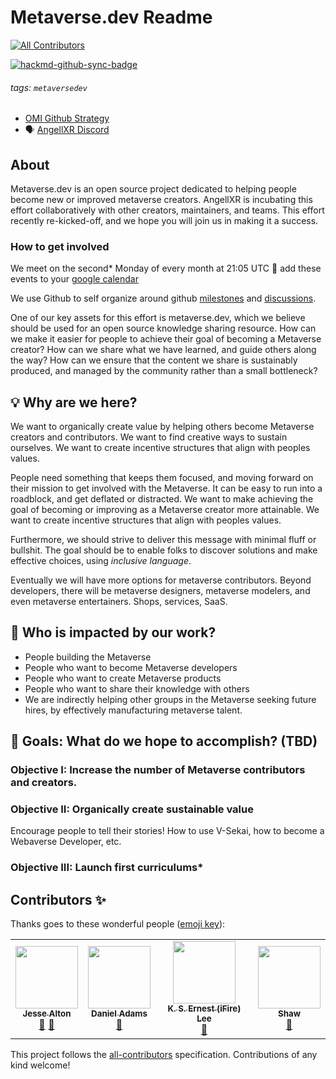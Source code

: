 # Metaverse.dev Readme
<!-- ALL-CONTRIBUTORS-BADGE:START - Do not remove or modify this section -->
[![All Contributors](https://img.shields.io/badge/all_contributors-4-orange.svg?style=flat-square)](#contributors-)
<!-- ALL-CONTRIBUTORS-BADGE:END -->

[![hackmd-github-sync-badge](https://hackmd.io/dLAAQ53zQoeaoA3RYt5D3w/badge)](https://hackmd.io/dLAAQ53zQoeaoA3RYt5D3w)

###### tags: `metaversedev`

- [OMI Github Strategy](https://hackmd.io/@mrmetaverse/omi-github-process)
- :speaking_head: [AngellXR Discord](https://discord.gg/BJHQP5Pwtf)

## About

Metaverse.dev is an open source project dedicated to helping people become new or improved metaverse creators. AngellXR is incubating this effort collaboratively with other creators, maintainers, and teams. This effort recently re-kicked-off, and we hope you will join us in making it a success. 

### How to get involved 

We meet on the second* Monday of every month at 21:05 UTC :calendar: add these events to your [google calendar](https://calendar.google.com/event?action=TEMPLATE&tmeid=NDMwbjVvNm1oMnN2ajZvZm9oZzA1djUyNDBfMjAyMjA0MDRUMjEwNTAwWiBqZXNzZUBhbmdlbGx4ci5jb20&tmsrc=jesse%40angellxr.com&scp=ALL)

We use Github to self organize around github [milestones](https://github.com/AngellXR/metaversedev/milestones) and [discussions](https://github.com/AngellXR/metaversedev/discussions).

One of our key assets for this effort is metaverse.dev, which we believe should be used for an open source knowledge sharing resource. How can we make it easier for people to achieve their goal of becoming a Metaverse creator? How can we share what we have learned, and guide others along the way? How can we ensure that the content we share is sustainably produced, and managed by the community rather than a small bottleneck? 

## :bulb: Why are we here? 

We want to organically create value by helping others become Metaverse creators and contributors. We want to find creative ways to sustain ourselves. We want to create incentive structures that align with peoples values. 

People need something that keeps them focused, and moving forward on their mission to get involved with the Metaverse. It can be easy to run into a roadblock, and get deflated or distracted. We want to make achieving the goal of becoming or improving as a Metaverse creator more attainable. We want to create incentive structures that align with peoples values. 

Furthermore, we should strive to deliver this message with minimal fluff or bullshit. The goal should be to enable folks to discover solutions and make effective choices, using _inclusive language_. 

Eventually we will have more options for metaverse contributors. Beyond developers, there will be metaverse designers, metaverse modelers, and even metaverse entertainers. Shops, services, SaaS. 


## :woman: Who is impacted by our work? 

- People building the Metaverse 
- People who want to become Metaverse developers 
- People who want to create Metaverse products
- People who want to share their knowledge with others 
- We are indirectly helping other groups in the Metaverse seeking future hires, by effectively manufacturing metaverse talent. 

## :dart: Goals: What do we hope to accomplish? (TBD)

### Objective I: Increase the number of Metaverse contributors and creators. 
### Objective II: Organically create sustainable value
Encourage people to tell their stories! How to use V-Sekai, how to become a Webaverse Developer, etc. 
### Objective III: Launch first curriculums* 




## Contributors ✨

Thanks goes to these wonderful people ([emoji key](https://allcontributors.org/docs/en/emoji-key)):

<!-- ALL-CONTRIBUTORS-LIST:START - Do not remove or modify this section -->
<!-- prettier-ignore-start -->
<!-- markdownlint-disable -->
<table>
  <tr>
    <td align="center"><a href="http://alton.tech"><img src="https://avatars.githubusercontent.com/u/63426722?v=4?s=100" width="100px;" alt=""/><br /><sub><b>Jesse Alton</b></sub></a><br /><a href="#ideas-mrmetaverse" title="Ideas, Planning, & Feedback">🤔</a> <a href="#business-mrmetaverse" title="Business development">💼</a></td>
    <td align="center"><a href="http://msub2.com"><img src="https://avatars.githubusercontent.com/u/70986246?v=4?s=100" width="100px;" alt=""/><br /><sub><b>Daniel Adams</b></sub></a><br /><a href="#projectManagement-msub2" title="Project Management">📆</a></td>
    <td align="center"><a href="https://github.com/fire"><img src="https://avatars.githubusercontent.com/u/32321?v=4?s=100" width="100px;" alt=""/><br /><sub><b>K. S. Ernest (iFire) Lee</b></sub></a><br /><a href="#ideas-fire" title="Ideas, Planning, & Feedback">🤔</a></td>
    <td align="center"><a href="https://github.com/shaw"><img src="https://avatars.githubusercontent.com/u/134453?v=4?s=100" width="100px;" alt=""/><br /><sub><b>Shaw</b></sub></a><br /><a href="#ideas-Shaw" title="Ideas, Planning, & Feedback">🤔</a></td>
  </tr>
</table>

<!-- markdownlint-restore -->
<!-- prettier-ignore-end -->

<!-- ALL-CONTRIBUTORS-LIST:END -->

This project follows the [all-contributors](https://github.com/all-contributors/all-contributors) specification. Contributions of any kind welcome!